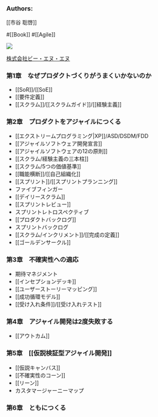### Authors:
[[市谷 聡啓]]

#[[Book]] #[[Agile]]

![](https://bnn.co.jp/cdn/shop/products/9784802511193.jpg?height=500&v=1677922118)

[株式会社ビー・エヌ・エヌ](https://bnn.co.jp/products/9784802511193)

### 第1章　なぜプロダクトづくりがうまくいかないのか
- [[SoR]]/[[SoE]]
- [[要件定義]]
- [[スクラム]]/[[スクラムガイド]]/[[経験主義]]

### 第2章　プロダクトをアジャイルにつくる
- [[エクストリームプログラミング|XP]]/ASD/DSDM/FDD
- [[アジャイルソフトウェア開発宣言]]
- [[アジャイルソフトウェアの12の原則]]
- [[スクラム/経験主義の三本柱]]
- [[スクラム/5つの価値基準]]
- [[職能横断]]/[[自己組織化]]
- [[スプリント]]/[[スプリントプランニング]]
- ファイブフィンガー
- [[デイリースクラム]] 
- [[スプリントレビュー]]
- スプリントレトロスペクティブ
- [[プロダクトバックログ]]
- スプリントバックログ
- [[スクラム/インクリメント]]/[[完成の定義]]
- [[ゴールデンサークル]]

### 第3章　不確実性への適応
- 期待マネジメント
- [[インセプションデッキ]]
- [[ユーザーストーリーマッピング]]
- [[成功循環モデル]]
- [[受け入れ条件]]/[[受け入れテスト]]

### 第4章　アジャイル開発は2度失敗する
- [[アウトカム]]

### 第5章　[[仮説検証型アジャイル開発]]
- [[仮説キャンバス]]
- [[不確実性のコーン]]
- [[リーン]]
- カスタマージャーニーマップ
### 第6章　ともにつくる
